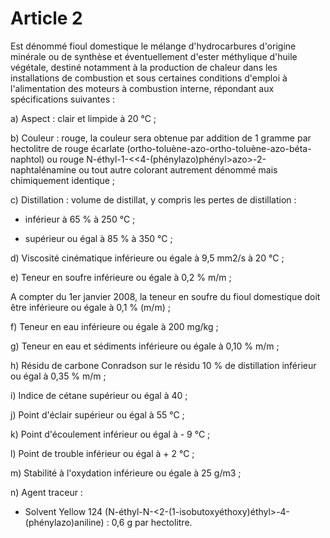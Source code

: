 # Article 2

Est dénommé fioul domestique le mélange d'hydrocarbures d'origine minérale ou de synthèse et éventuellement d'ester méthylique d'huile végétale, destiné notamment à la production de chaleur dans les installations de combustion et sous certaines conditions d'emploi à l'alimentation des moteurs à combustion interne, répondant aux spécifications suivantes :

a) Aspect : clair et limpide à 20 °C ;

b) Couleur : rouge, la couleur sera obtenue par addition de 1 gramme par hectolitre de rouge écarlate (ortho-toluène-azo-ortho-toluène-azo-béta-naphtol) ou rouge N-éthyl-1-<<4-(phénylazo)phényl>azo>-2-naphtalénamine ou tout autre colorant autrement dénommé mais chimiquement identique ;

c) Distillation : volume de distillat, y compris les pertes de distillation :

- inférieur à 65 % à 250 °C ;

- supérieur ou égal à 85 % à 350 °C ;

d) Viscosité cinématique inférieure ou égale à 9,5 mm2/s à 20 °C ;

e) Teneur en soufre inférieure ou égale à 0,2 % m/m ;

A compter du 1er janvier 2008, la teneur en soufre du fioul domestique doit être inférieure ou égale à 0,1 % (m/m) ;

f) Teneur en eau inférieure ou égale à 200 mg/kg ;

g) Teneur en eau et sédiments inférieure ou égale à 0,10 % m/m ;

h) Résidu de carbone Conradson sur le résidu 10 % de distillation inférieur ou égal à 0,35 % m/m ;

i) Indice de cétane supérieur ou égal à 40 ;

j) Point d'éclair supérieur ou égal à 55 °C ;

k) Point d'écoulement inférieur ou égal à - 9 °C ;

l) Point de trouble inférieur ou égal à + 2 °C ;

m) Stabilité à l'oxydation inférieure ou égale à 25 g/m3 ;

n) Agent traceur :

- Solvent Yellow 124 (N-éthyl-N-<2-(1-isobutoxyéthoxy)éthyl>-4-(phénylazo)aniline) : 0,6 g par hectolitre.
